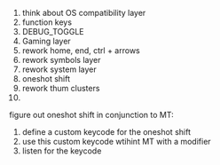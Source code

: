 1. think about OS compatibility layer
2. function keys
3. DEBUG_TOGGLE
4. Gaming layer
5. rework home, end, ctrl + arrows
6. rework symbols layer
7. rework system layer
8. oneshot shift
9. rework thum clusters
10. 


figure out oneshot shift in conjunction to MT:
1. define a custom keycode for the oneshot shift
2. use this custom keycode wtihint MT with a modifier
3. listen for the keycode

